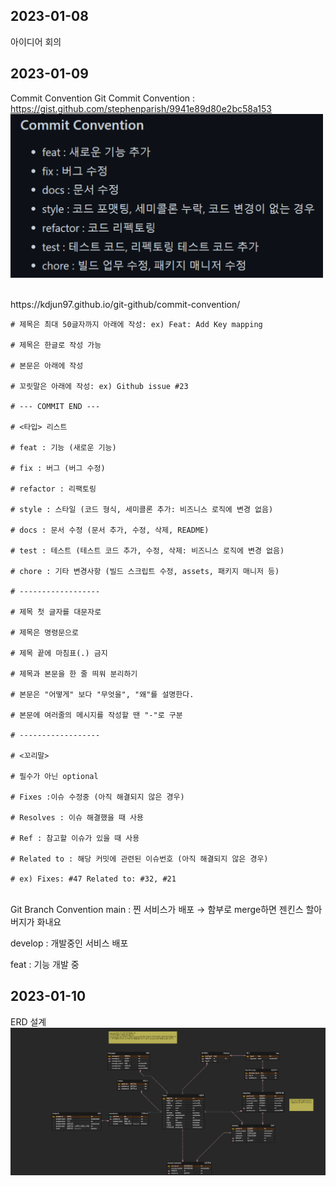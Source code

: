 ## 2023-01-08

아이디어 회의

## 2023-01-09

Commit Convention
Git Commit Convention : https://gist.github.com/stephenparish/9941e89d80e2bc58a153
<img src="./img/image.png" width="500px"/>

<br>
https://kdjun97.github.io/git-github/commit-convention/

```
# 제목은 최대 50글자까지 아래에 작성: ex) Feat: Add Key mapping

# 제목은 한글로 작성 가능

# 본문은 아래에 작성

# 꼬릿말은 아래에 작성: ex) Github issue #23

# --- COMMIT END ---

# <타입> 리스트

# feat : 기능 (새로운 기능)

# fix : 버그 (버그 수정)

# refactor : 리팩토링

# style : 스타일 (코드 형식, 세미콜론 추가: 비즈니스 로직에 변경 없음)

# docs : 문서 수정 (문서 추가, 수정, 삭제, README)

# test : 테스트 (테스트 코드 추가, 수정, 삭제: 비즈니스 로직에 변경 없음)

# chore : 기타 변경사항 (빌드 스크립트 수정, assets, 패키지 매니저 등)

# ------------------

# 제목 첫 글자를 대문자로

# 제목은 명령문으로

# 제목 끝에 마침표(.) 금지

# 제목과 본문을 한 줄 띄워 분리하기

# 본문은 "어떻게" 보다 "무엇을", "왜"를 설명한다.

# 본문에 여러줄의 메시지를 작성할 땐 "-"로 구분

# ------------------

# <꼬리말>

# 필수가 아닌 optional

# Fixes :이슈 수정중 (아직 해결되지 않은 경우)

# Resolves : 이슈 해결했을 때 사용

# Ref : 참고할 이슈가 있을 때 사용

# Related to : 해당 커밋에 관련된 이슈번호 (아직 해결되지 않은 경우)

# ex) Fixes: #47 Related to: #32, #21

```

<br>
Git Branch Convention
main : 찐 서비스가 배포 → 함부로 merge하면 젠킨스 할아버지가 화내요

develop : 개발중인 서비스 배포

feat : 기능 개발 중

## 2023-01-10

ERD 설계
<img src="./img/erd1.png" width="600px"/>
